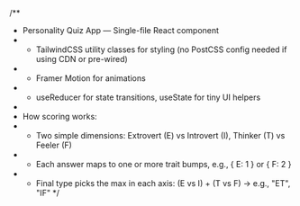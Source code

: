 /**
 * Personality Quiz App — Single-file React component
 * - TailwindCSS utility classes for styling (no PostCSS config needed if using CDN or pre-wired)
 * - Framer Motion for animations
 * - useReducer for state transitions, useState for tiny UI helpers
 *
 * How scoring works:
 *  - Two simple dimensions: Extrovert (E) vs Introvert (I), Thinker (T) vs Feeler (F)
 *  - Each answer maps to one or more trait bumps, e.g., { E: 1 } or { F: 2 }
 *  - Final type picks the max in each axis: (E vs I) + (T vs F) → e.g., "ET", "IF"
 */
